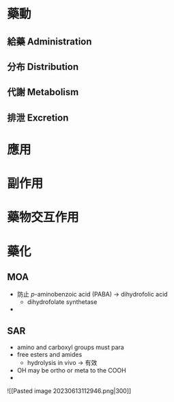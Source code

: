 # 藥動
## 給藥 Administration
## 分布 Distribution
## 代謝 Metabolism
## 排泄 Excretion
# 應用
# 副作用
# 藥物交互作用
# 藥化
## MOA
- 防止 *p*-aminobenzoic acid (PABA) $\rightarrow$ dihydrofolic acid
	- dihydrofolate synthetase
- 
## SAR
- amino and carboxyl groups must para
- free esters and amides
	- hydrolysis in vivo $\rightarrow$ 有效
- OH may be ortho or meta to the COOH
- 
![[Pasted image 20230613112946.png|300]]
